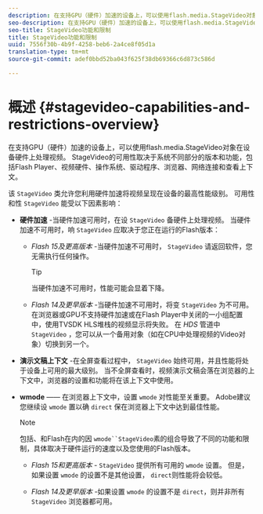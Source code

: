 ```yaml
---
description: 在支持GPU（硬件）加速的设备上，可以使用flash.media.StageVideo对象在设备硬件上处理视频。 StageVideo的可用性取决于系统不同部分的版本和功能，包括Flash Player、视频硬件、操作系统、驱动程序、浏览器、网络连接和查看上下文。
seo-description: 在支持GPU（硬件）加速的设备上，可以使用flash.media.StageVideo对象在设备硬件上处理视频。 StageVideo的可用性取决于系统不同部分的版本和功能，包括Flash Player、视频硬件、操作系统、驱动程序、浏览器、网络连接和查看上下文。
seo-title: StageVideo功能和限制
title: StageVideo功能和限制
uuid: 7556f30b-4b9f-4258-beb6-2a4ce8f05d1a
translation-type: tm+mt
source-git-commit: adef0bbd52ba043f625f38db69366c6d873c586d

---
```



# 概述 {#stagevideo-capabilities-and-restrictions-overview}

在支持GPU（硬件）加速的设备上，可以使用flash.media.StageVideo对象在设备硬件上处理视频。 StageVideo的可用性取决于系统不同部分的版本和功能，包括Flash Player、视频硬件、操作系统、驱动程序、浏览器、网络连接和查看上下文。

该 `StageVideo` 类允许您利用硬件加速将视频呈现在设备的最高性能级别。 可用性和性 `StageVideo` 能受以下因素影响：

* **硬件加速** -当硬件加速可用时，在设 `StageVideo` 备硬件上处理视频。 当硬件加速不可用时，响 `StageVideo` 应取决于您正在运行的Flash版本：

   * *Flash 15及更高版本* -当硬件加速不可用时， `StageVideo` 请返回软件，您无需执行任何操作。

      >[!TIP]
      >
      >当硬件加速不可用时，性能可能会显着下降。

   * *Flash 14及更早版本* -当硬件加速不可用时，将变 `StageVideo` 为不可用。 在浏览器或GPU不支持硬件加速或在Flash Player中关闭的一小组配置中，使用TVSDK HLS堆栈的视频显示将失败。 在 *HDS* 管道中 `StageVideo` ，您可以从一个备用对象（如在CPU中处理视频的Video对象）切换到另一个。

* **演示文稿上下文** -在全屏查看过程中， `StageVideo` 始终可用，并且性能将处于设备上可用的最大级别。 当不全屏查看时，视频演示文稿会落在浏览器的上下文中，浏览器的设置和功能将在该上下文中使用。

* **wmode** —— 在浏览器上下文中，设置 `wmode` 对性能至关重要。 Adobe建议您继续设 `wmode` 置以确 `direct` 保在浏览器上下文中达到最佳性能。

   >[!NOTE]
   >
   >包括、和Flash在内的因 `wmode``StageVideo`素的组合导致了不同的功能和限制，具体取决于硬件运行的速度以及您使用的Flash版本。

   * *Flash 15和更高版本* - `StageVideo` 提供所有可用的 `wmode` 设置。 但是，如果设置 `wmode` 的设置不是其他设置， `direct`则性能将会较低。

   * *Flash 14及更早版本* -如果设置 `wmode` 的设置不是 `direct`，则并非所有 `StageVideo` 浏览器都可用。

